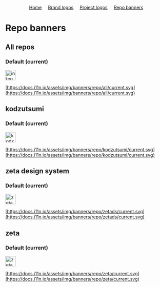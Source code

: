 <!-- Copyright integereleven 2025 -->

<p align="center">
  <a href="/assets" title="Home">Home</a> &nbsp; &nbsp;
  <a href="/assets/brand-logos" title="Brand logos">Brand logos</a> &nbsp; &nbsp;
  <a href="/assets/project-logos" title="Project logos">Project logos</a> &nbsp; &nbsp;
  <a href="/assets/repo-banners" title="Repo banners">Repo banners</a>
</p>

# Repo banners

## All repos

### Default (current)
<img alt="integereleven news" title="integereleven news" src="https://docs.i11n.io/assets/img/banners/repo/all/current.svg" height="32" />

[https://docs.i11n.io/assets/img/banners/repo/all/current.svg](https://docs.i11n.io/assets/img/banners/repo/all/current.svg)

## kodzutsumi

### Default (current)
<img alt="kodzutsumi news" title="kodzutsumi news" src="https://docs.i11n.io/assets/img/banners/repo/kodzutsumi/current.svg" height="32" />

[https://docs.i11n.io/assets/img/banners/repo/kodzutsumi/current.svg](https://docs.i11n.io/assets/img/banners/repo/kodzutsumi/current.svg)

## zeta design system

### Default (current)
<img alt="zeta design system news" title="zeta design system news" src="https://docs.i11n.io/assets/img/banners/repo/zetads/current.svg" height="32" />

[https://docs.i11n.io/assets/img/banners/repo/zetads/current.svg](https://docs.i11n.io/assets/img/banners/repo/zetads/current.svg)

## zeta

### Default (current)
<img alt="zeta news" title="zeta news" src="https://docs.i11n.io/assets/img/banners/repo/zeta/current.svg" height="32" />

[https://docs.i11n.io/assets/img/banners/repo/zeta/current.svg](https://docs.i11n.io/assets/img/banners/repo/zeta/current.svg)